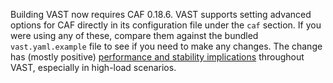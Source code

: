 Building VAST now requires CAF 0.18.6. VAST supports setting advanced options
for CAF directly in its configuration file under the `caf` section. If you were
using any of these, compare them against the bundled `vast.yaml.example` file to
see if you need to make any changes. The change has (mostly positive)
[performance and stability
implications](https://www.actor-framework.org/blog/2021-01/benchmarking-0.18/)
throughout VAST, especially in high-load scenarios.
